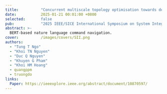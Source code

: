 ```yaml
---
title:          "Concurrent multiscale topology optimisation towards design and additive manufacturing of bio-mimicking porous structures"
date:           2025-01-21 00:01:00 +0800
selected:       false
pub:            "2025 IEEE/SICE International Symposium on System Integration (SII)"
abstract: >-
  BERT-based nature language command navigation.
cover:          /images/covers/SII.png
authors:
  - "Tung T Ngo"
  - "Khoi TN Nguyen"
  - "Duc Q Nguyen"
  - "Khuyen G Pham"
  - "Khoi HM Hoang"
  - quangppm
  - truongdo
links:
  Paper: https://ieeexplore.ieee.org/abstract/document/10870597/
---
```

